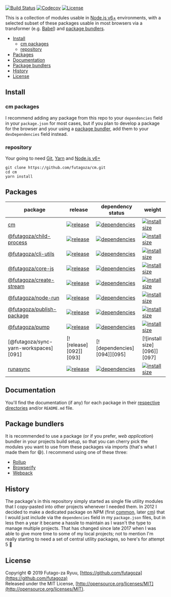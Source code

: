 [![Build Status](https://futagoza.visualstudio.com/cm/_apis/build/status/futagoza.cm?branchName=master)](https://futagoza.visualstudio.com/cm/_build/latest?definitionId=3?branchName=master)
[![Codecov](https://codecov.io/gh/futagoza/jcc/branch/master/graph/badge.svg)](https://codecov.io/gh/futagoza/cm)
[![License](https://img.shields.io/badge/license-mit-blue.svg)](https://opensource.org/licenses/MIT)

This is a collection of modules usable in [Node.js v6+](https://nodejs.org/en/blog/release/v6.0.0/) environments, with a selected subset of these packages usable in most browsers via a transformer (e.g. [Babel](https://babeljs.io/)) and [package bundlers](#package-bundlers). 

- [Install](#install)
  * [cm packages](#cm-packages)
  * [repository](#repository)
- [Packages](#packages)
- [Documentation](#documentation)
- [Package bundlers](#package-bundlers)
- [History](#history)
- [License](#license)

## Install

### cm packages

I recommend adding any package from this repo to your `dependencies` field in your `package.json` for most cases, but if you plan to develop a package for the browser and your using a [package bundler](#package-bundlers), add them to your `devDependencies` field instead.

### repository

Your going to need [Git](https://git-scm.com/), [Yarn](https://yarnpkg.com/) and [Node.js v6+](https://nodejs.org/)

```shell
git clone https://github.com/futagoza/cm.git
cd cm
yarn install
```

## Packages

| package | release | dependency status | weight |
| ------- | ------- | ----------------- | ------ |
| [cm][011] | [![release][012]][013] | [![dependencies][014]][015] | [![install size][016]][017] |
| [@futagoza/child-process][031] | [![release][032]][033] | [![dependencies][034]][035] | [![install size][036]][037] |
| [@futagoza/cli-utils][041] | [![release][042]][043] | [![dependencies][044]][045] | [![install size][046]][047] |
| [@futagoza/core-js][021] | [![release][022]][023] | [![dependencies][024]][025] | [![install size][026]][027] |
| [@futagoza/create-stream][051] | [![release][052]][053] | [![dependencies][054]][055] | [![install size][056]][057] |
| [@futagoza/node-run][071] | [![release][072]][073] | [![dependencies][074]][075] | [![install size][076]][077] |
| [@futagoza/publish-package][061] | [![release][062]][063] | [![dependencies][064]][065] | [![install size][066]][067] |
| [@futagoza/pump][081] | [![release][082]][083] | [![dependencies][084]][085] | [![install size][086]][087] |
| [@futagoza/sync-yarn-workspaces][091] | [![release][092]][093] | [![dependencies][094]][095] | [![install size][096]][097] |
| [runasync][101] | [![release][102]][103] | [![dependencies][104]][105] | [![install size][106]][107] |

<!-- cm -->
[011]: https://github.com/futagoza/cm/tree/master/packages/cm
[012]: https://img.shields.io/npm/v/cm.svg
[013]: https://www.npmjs.com/package/cm
[014]: https://img.shields.io/david/futagoza/cm.svg?path=packages/cm
[015]: https://david-dm.org/futagoza/cm?path=packages/cm
[016]: https://packagephobia.now.sh/badge?p=cm
[017]: https://packagephobia.now.sh/result?p=cm

<!-- @futagoza/child-process -->
[031]: https://github.com/futagoza/cm/tree/master/packages/@futagoza/child-process
[032]: https://img.shields.io/npm/v/@futagoza/child-process.svg
[033]: https://www.npmjs.com/package/@futagoza/child-process
[034]: https://img.shields.io/david/futagoza/cm.svg?path=packages/@futagoza/child-process
[035]: https://david-dm.org/futagoza/cm?path=packages/@futagoza/child-process
[036]: https://packagephobia.now.sh/badge?p=@futagoza/child-process
[037]: https://packagephobia.now.sh/result?p=@futagoza/child-process

<!-- @futagoza/cli-utils -->
[041]: https://github.com/futagoza/cm/tree/master/packages/@futagoza/cli-utils
[042]: https://img.shields.io/npm/v/@futagoza/cli-utils.svg
[043]: https://www.npmjs.com/package/@futagoza/cli-utils
[044]: https://img.shields.io/david/futagoza/cm.svg?path=packages/@futagoza/cli-utils
[045]: https://david-dm.org/futagoza/cm?path=packages/@futagoza/cli-utils
[046]: https://packagephobia.now.sh/badge?p=@futagoza/cli-utils
[047]: https://packagephobia.now.sh/result?p=@futagoza/cli-utils

<!-- @futagoza/core-js -->
[021]: https://github.com/futagoza/cm/tree/master/packages/@futagoza/core-js
[022]: https://img.shields.io/npm/v/@futagoza/core-js.svg
[023]: https://www.npmjs.com/package/@futagoza/core-js
[024]: https://img.shields.io/david/futagoza/cm.svg?path=packages/@futagoza/core-js
[025]: https://david-dm.org/futagoza/cm?path=packages/@futagoza/core-js
[026]: https://packagephobia.now.sh/badge?p=@futagoza/core-js
[027]: https://packagephobia.now.sh/result?p=@futagoza/core-js

<!-- @futagoza/create-stream -->
[051]: https://github.com/futagoza/cm/tree/master/packages/@futagoza/create-stream
[052]: https://img.shields.io/npm/v/@futagoza/create-stream.svg
[053]: https://www.npmjs.com/package/@futagoza/create-stream
[054]: https://img.shields.io/david/futagoza/cm.svg?path=packages/@futagoza/create-stream
[055]: https://david-dm.org/futagoza/cm?path=packages/@futagoza/create-stream
[056]: https://packagephobia.now.sh/badge?p=@futagoza/create-stream
[057]: https://packagephobia.now.sh/result?p=@futagoza/create-stream

<!-- @futagoza/node-run -->
[071]: https://github.com/futagoza/cm/tree/master/packages/@futagoza/node-run
[072]: https://img.shields.io/npm/v/@futagoza/node-run.svg
[073]: https://www.npmjs.com/package/@futagoza/node-run
[074]: https://img.shields.io/david/futagoza/cm.svg?path=packages/@futagoza/node-run
[075]: https://david-dm.org/futagoza/cm?path=packages/@futagoza/node-run
[076]: https://packagephobia.now.sh/badge?p=@futagoza/node-run
[077]: https://packagephobia.now.sh/result?p=@futagoza/node-run

<!-- @futagoza/publish-package -->
[061]: https://github.com/futagoza/cm/tree/master/packages/@futagoza/publish-package
[062]: https://img.shields.io/npm/v/@futagoza/publish-package.svg
[063]: https://www.npmjs.com/package/@futagoza/publish-package
[064]: https://img.shields.io/david/futagoza/cm.svg?path=packages/@futagoza/publish-package
[065]: https://david-dm.org/futagoza/cm?path=packages/@futagoza/publish-package
[066]: https://packagephobia.now.sh/badge?p=@futagoza/publish-package
[067]: https://packagephobia.now.sh/result?p=@futagoza/publish-package

<!-- @futagoza/pump -->
[081]: https://github.com/futagoza/cm/tree/master/packages/@futagoza/pump
[082]: https://img.shields.io/npm/v/@futagoza/pump.svg
[083]: https://www.npmjs.com/package/@futagoza/pump
[084]: https://img.shields.io/david/futagoza/cm.svg?path=packages/@futagoza/pump
[085]: https://david-dm.org/futagoza/cm?path=packages/@futagoza/pump
[086]: https://packagephobia.now.sh/badge?p=@futagoza/pump
[087]: https://packagephobia.now.sh/result?p=@futagoza/pump

<!-- @futagoza/sync-yarn-workspaces -->
[101]: https://github.com/futagoza/cm/tree/master/packages/@futagoza/sync-yarn-workspaces
[102]: https://img.shields.io/npm/v/@futagoza/sync-yarn-workspaces.svg
[103]: https://www.npmjs.com/package/@futagoza/sync-yarn-workspaces
[104]: https://img.shields.io/david/futagoza/cm.svg?path=packages/@futagoza/sync-yarn-workspaces
[105]: https://david-dm.org/futagoza/cm?path=packages/@futagoza/sync-yarn-workspaces
[106]: https://packagephobia.now.sh/badge?p=@futagoza/sync-yarn-workspaces
[107]: https://packagephobia.now.sh/result?p=@futagoza/sync-yarn-workspaces

<!-- runasync -->
[011]: https://github.com/futagoza/cm/tree/master/packages/runasync
[012]: https://img.shields.io/npm/v/runasync.svg
[013]: https://www.npmjs.com/package/runasync
[014]: https://img.shields.io/david/futagoza/cm.svg?path=packages/runasync
[015]: https://david-dm.org/futagoza/cm?path=packages/runasync
[016]: https://packagephobia.now.sh/badge?p=cm
[017]: https://packagephobia.now.sh/result?p=cm

## Documentation

You'll find the documentation (if any) for each package in their [respective directories](https://github.com/futagoza/cm/tree/master/packages) and/or `README.md` file.

## Package bundlers

It is recommended to use a package (or if you prefer, _web application_) bundler in your projects build setup, so that you can cherry pick the modules you want to use from these packages via imports (that's what I made them for 😄). I recommend using one of these three:

* [Rollup](https://rollupjs.org/)
* [Browserify](http://browserify.org/)
* [Webpack](https://webpack.js.org/)

## History

The package's in this repository simply started as single file utility modules that I copy-pasted into other projects whenever I needed them. In 2012 I decided to make a dedicated package on NPM (first [common](https://www.npmjs.com/package/comman), later [cm](https://www.npmjs.com/package/cm)) that I would just include via the `dependencies` field in my `package.json` files, but in less then a year it became a hassle to maintain as I wasn't the type to manage multiple projects. That has changed since late 2017 when I was able to give more time to some of my local projects; not to mention I'm really starting to need a set of central utility packages, so here's for attempt 5 🍺

## License

Copyright © 2019 Futago-za Ryuu, [https://github.com/futagoza](https://github.com/futagoza)<br>
Released under the MIT License, [http://opensource.org/licenses/MIT](http://opensource.org/licenses/MIT).
